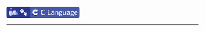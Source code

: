 <br />
<a href="https://github.com/seol-yu/TIL/tree/master/C" target="_blank"><img src="https://github.com/seol-yu/TIL/blob/master/images/c-badge-logo.png?raw=true" height=30 /></a>
<br />

---



